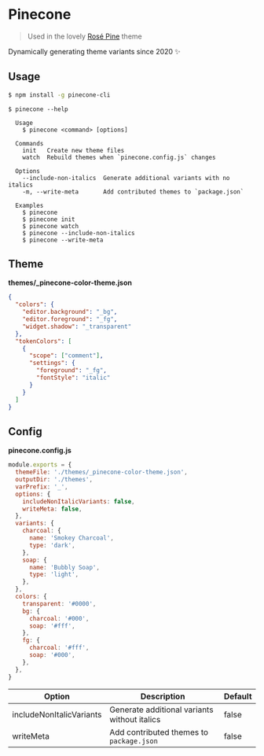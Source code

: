 # Pinecone

> Used in the lovely [Rosé Pine](https://github.com/rose-pine/vscode) theme

Dynamically generating theme variants since 2020 ✨

## Usage

```sh
$ npm install -g pinecone-cli
```

```
$ pinecone --help

  Usage
    $ pinecone <command> [options]

  Commands
    init   Create new theme files
    watch  Rebuild themes when `pinecone.config.js` changes

  Options
    --include-non-italics  Generate additional variants with no italics
    -m, --write-meta       Add contributed themes to `package.json`

  Examples
    $ pinecone
    $ pinecone init
    $ pinecone watch
    $ pinecone --include-non-italics
    $ pinecone --write-meta
```

## Theme

**themes/\_pinecone-color-theme.json**

```json
{
  "colors": {
    "editor.background": "_bg",
    "editor.foreground": "_fg",
    "widget.shadow": "_transparent"
  },
  "tokenColors": [
    {
      "scope": ["comment"],
      "settings": {
        "foreground": "_fg",
        "fontStyle": "italic"
      }
    }
  ]
}
```

## Config

**pinecone.config.js**

```js
module.exports = {
  themeFile: './themes/_pinecone-color-theme.json',
  outputDir: './themes',
  varPrefix: '_',
  options: {
    includeNonItalicVariants: false,
    writeMeta: false,
  },
  variants: {
    charcoal: {
      name: 'Smokey Charcoal',
      type: 'dark',
    },
    soap: {
      name: 'Bubbly Soap',
      type: 'light',
    },
  },
  colors: {
    transparent: '#0000',
    bg: {
      charcoal: '#000',
      soap: '#fff',
    },
    fg: {
      charcoal: '#fff',
      soap: '#000',
    },
  },
}
```

| Option                   | Description                                  | Default |
| ------------------------ | -------------------------------------------- | ------- |
| includeNonItalicVariants | Generate additional variants without italics | false   |
| writeMeta                | Add contributed themes to `package.json`     | false   |
